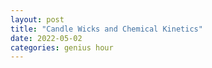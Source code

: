 ```yaml
---
layout: post
title: "Candle Wicks and Chemical Kinetics"
date: 2022-05-02
categories: genius hour
---
```


